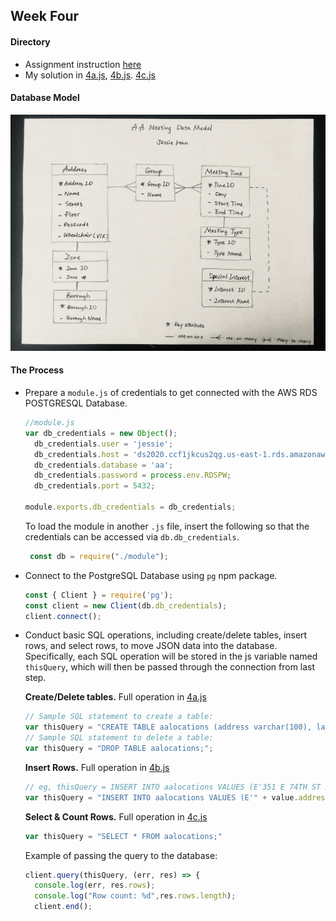 ## Week Four

#### Directory
* Assignment instruction [here](https://github.com/visualizedata/data-structures/blob/master/weekly_assignment_04.md)
* My solution in [4a.js](https://github.com/JessieJessJe/dataStructures/blob/master/week04/4a.js), [4b.js](https://github.com/JessieJessJe/dataStructures/blob/master/week04/4b.js). [4c.js](https://github.com/JessieJessJe/dataStructures/blob/master/week04/4c.js)

#### Database Model
![db model](https://github.com/JessieJessJe/dataStructures/blob/master/week04/data_model.jpg)

#### The Process
* Prepare a `module.js` of credentials to get connected with the AWS RDS POSTGRESQL Database.
  ```javascript
  //module.js
  var db_credentials = new Object();
    db_credentials.user = 'jessie';
    db_credentials.host = 'ds2020.ccf1jkcus2qg.us-east-1.rds.amazonaws.com';
    db_credentials.database = 'aa';
    db_credentials.password = process.env.RDSPW;
    db_credentials.port = 5432;

  module.exports.db_credentials = db_credentials;
  ```
  To load the module in another `.js` file, insert the following so that the credentials can be accessed via `db.db_credentials`.
  ```javascript
   const db = require("./module");
  ```
  
* Connect to the PostgreSQL Database using `pg` npm package. 
   ```javascript
  const { Client } = require('pg');
  const client = new Client(db.db_credentials);
  client.connect();
  ```
  
* Conduct basic SQL operations, including create/delete tables, insert rows, and select rows, to move JSON data into the database. 
Specifically, each SQL operation will be stored in the js variable named `thisQuery`, which will then be passed through the connection from last step.

   **Create/Delete tables.** Full operation in [4a.js](https://github.com/JessieJessJe/dataStructures/blob/master/week04/4a.js)
  ```javascript
  // Sample SQL statement to create a table: 
  var thisQuery = "CREATE TABLE aalocations (address varchar(100), lat double precision, long double precision);";
  // Sample SQL statement to delete a table: 
  var thisQuery = "DROP TABLE aalocations;"; 
  ```
  
   **Insert Rows.** Full operation in [4b.js](https://github.com/JessieJessJe/dataStructures/blob/master/week04/4b.js)
  ```javascript
  // eg, thisQuery = INSERT INTO aalocations VALUES (E'351 E 74TH ST New York NY ', 40.7694194, -73.9555151);
  var thisQuery = "INSERT INTO aalocations VALUES (E'" + value.address + "', " + value.latlong.lat + ", " + value.latlong.lng + ");";
  ```
  
   **Select & Count Rows.** Full operation in [4c.js](https://github.com/JessieJessJe/dataStructures/blob/master/week04/4c.js)
  ```javascript
  var thisQuery = "SELECT * FROM aalocations;"
  ```
  
   Example of passing the query to the database:
  ```javascript
  client.query(thisQuery, (err, res) => {
    console.log(err, res.rows);
    console.log("Row count: %d",res.rows.length);
    client.end();
  ```
  
